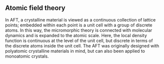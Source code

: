 ## Atomic field theory

In AFT, a crystalline material is viewed as a continuous collection of lattice points; embedded within each point is a unit cell with a group of discrete atoms. In this way, the micromorphic theory is connected with molecular dynamics and is expanded to the atomic scale. Here, the local density function is continuous at the level of the unit cell, but discrete in terms of the discrete atoms inside the unit cell. The AFT was originally designed with polyatomic crystalline materials in mind, but can also been applied to monoatomic crystals.